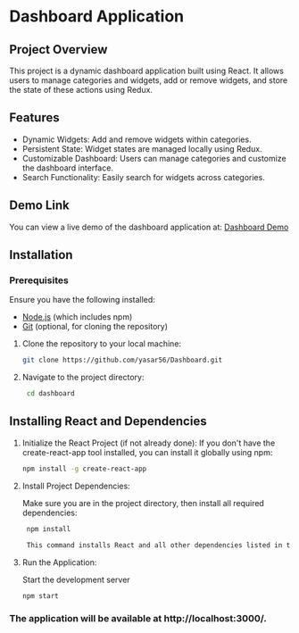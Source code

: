 # Dashboard Application

## Project Overview

This project is a dynamic dashboard application built using React. It allows users to manage categories and widgets, add or remove widgets, and store the state of these actions using Redux.

## Features

- Dynamic Widgets: Add and remove widgets within categories.
- Persistent State: Widget states are managed locally using Redux.
- Customizable Dashboard: Users can manage categories and customize the dashboard interface.
- Search Functionality: Easily search for widgets across categories.


## Demo Link

You can view a live demo of the dashboard application at: [Dashboard Demo](https://dashboardcloud.netlify.app/)

## Installation

### Prerequisites

Ensure you have the following installed:

- [Node.js](https://nodejs.org/) (which includes npm)
- [Git](https://git-scm.com/) (optional, for cloning the repository)


1. Clone the repository to your local machine:

   ```bash
   git clone https://github.com/yasar56/Dashboard.git

2. Navigate to the project directory:

   ```bash
    cd dashboard

## Installing React and Dependencies


1. Initialize the React Project (if not already done):
   If you don't have the create-react-app tool installed, you can install it globally using npm:

     ```bash
     npm install -g create-react-app

2. Install Project Dependencies:

   Make sure you are in the project directory, then install all required dependencies:

   ```bash
    npm install

    This command installs React and all other dependencies listed in the package.json file.

3. Run the Application:
    
    Start the development server

    ```bash
    npm start
    
### The application will be available at http://localhost:3000/.


